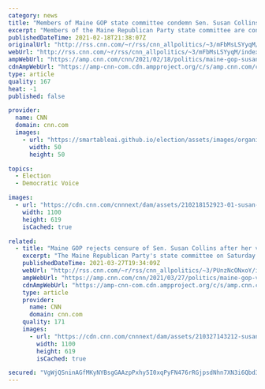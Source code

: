 ```yaml
---
category: news
title: "Members of Maine GOP state committee condemn Sen. Susan Collins' vote to convict Trump"
excerpt: "Members of the Maine Republican Party state committee are condemning \"in the strongest possible terms\" Republican Sen. Susan Collins' vote to convict former President Donald Trump in his impeachment trial this month -- another sign of the backlash against lawmakers who bucked Trump, but one that may"
publishedDateTime: 2021-02-18T21:38:07Z
originalUrl: "http://rss.cnn.com/~r/rss/cnn_allpolitics/~3/mFbMsLSYyqM/index.html"
webUrl: "http://rss.cnn.com/~r/rss/cnn_allpolitics/~3/mFbMsLSYyqM/index.html"
ampWebUrl: "https://amp.cnn.com/cnn/2021/02/18/politics/maine-gop-susan-collins-trump-impeachment/index.html"
cdnAmpWebUrl: "https://amp-cnn-com.cdn.ampproject.org/c/s/amp.cnn.com/cnn/2021/02/18/politics/maine-gop-susan-collins-trump-impeachment/index.html"
type: article
quality: 167
heat: -1
published: false

provider:
  name: CNN
  domain: cnn.com
  images:
    - url: "https://smartableai.github.io/election/assets/images/organizations/cnn.com-50x50.jpg"
      width: 50
      height: 50

topics:
  - Election
  - Democratic Voice

images:
  - url: "https://cdn.cnn.com/cnnnext/dam/assets/210218152923-01-susan-collins-0211-super-tease.jpg"
    width: 1100
    height: 619
    isCached: true

related:
  - title: "Maine GOP rejects censure of Sen. Susan Collins after her vote to convict Trump"
    excerpt: "The Maine Republican Party's state committee on Saturday rejected a censure measure against Sen. Susan Collins, following her vote earlier this year to convict former President Donald Trump in his Senate impeachment trial.\n    \n"
    publishedDateTime: 2021-03-27T19:34:09Z
    webUrl: "http://rss.cnn.com/~r/rss/cnn_allpolitics/~3/PUnzNcONxoY/index.html"
    ampWebUrl: "https://amp.cnn.com/cnn/2021/03/27/politics/maine-gop-votes-against-censure-susan-collins/index.html"
    cdnAmpWebUrl: "https://amp-cnn-com.cdn.ampproject.org/c/s/amp.cnn.com/cnn/2021/03/27/politics/maine-gop-votes-against-censure-susan-collins/index.html"
    type: article
    provider:
      name: CNN
      domain: cnn.com
    quality: 171
    images:
      - url: "https://cdn.cnn.com/cnnnext/dam/assets/210327143212-susan-collins-0224-super-tease.jpg"
        width: 1100
        height: 619
        isCached: true

secured: "VgWjQSninAGfMKyNYBsgGAAzpPxhy5I0xqPyFN476rRGjpsdNhn7XN3i6Qbd3dIuiyTLZNQfq4FbQhGHn/vgO4tQvzsZYCFrh2IkvttntVGuwINgMhD7W3j2mMRJrFezbjbBLaOVneIAwoxThxlqbBamrHMKG091Bq4rv80hr7rayJE71GNh08l4rxtJpJmvxf1uPub9AaLYDwu3bHNEYPj0p1+MnsTeiFlK46ckISNL98la1mwYUUqIr6qZi1PK8KdMh3UAjH+x8N8vbcU1aH/4bVNSGxSFvGgiy/YJAi179+Vj8g/yplBrFit2DQMn4VSc2iF2luI+U/p7MuSEWnpy6/3CIh8RTMrYhcil20U=;jU1mBsKwHzJq5y9pFtg4AA=="
---
```


